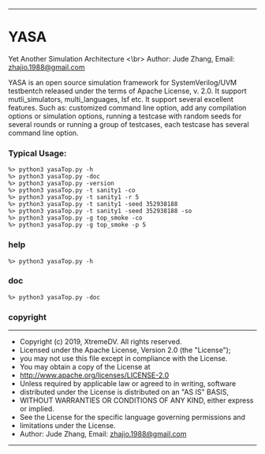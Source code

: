 *******************************************************************************
# YASA
Yet Another Simulation Architecture <\br>
Author: Jude Zhang, Email: zhajio.1988@gmail.com

YASA is an open source simulation framework for SystemVerilog/UVM testbentch
released under the terms of Apache License, v. 2.0. 
It support mutli_simulators, multi_languages, lsf etc.
It support several excellent features. Such as:
customized command line option, add any compilation options or simulation options, 
running a testcase with random seeds for several rounds or running a group of 
testcases, each testcase has several command line option.

### Typical Usage:
    %> python3 yasaTop.py -h    
    %> python3 yasaTop.py -doc 
    %> python3 yasaTop.py -version
    %> python3 yasaTop.py -t sanity1 -co
    %> python3 yasaTop.py -t sanity1 -r 5 
    %> python3 yasaTop.py -t sanity1 -seed 352938188
    %> python3 yasaTop.py -t sanity1 -seed 352938188 -so
    %> python3 yasaTop.py -g top_smoke -co
    %> python3 yasaTop.py -g top_smoke -p 5

### help
    %> python3 yasaTop.py -h

### doc 
    %> python3 yasaTop.py -doc

### copyright
******************************************************************************
* Copyright (c) 2019, XtremeDV. All rights reserved.
* Licensed under the Apache License, Version 2.0 (the "License");
* you may not use this file except in compliance with the License.
* You may obtain a copy of the License at
* http://www.apache.org/licenses/LICENSE-2.0
* Unless required by applicable law or agreed to in writing, software
* distributed under the License is distributed on an "AS IS" BASIS,
* WITHOUT WARRANTIES OR CONDITIONS OF ANY KIND, either express or implied.
* See the License for the specific language governing permissions and
* limitations under the License.
* Author: Jude Zhang, Email: zhajio.1988@gmail.com
*******************************************************************************
